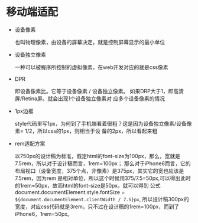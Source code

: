 # 移动端适配

- 设备像素

    
    也叫物理像素，由设备的屏幕决定，就是控制屏幕显示的最小单位

- 设备独立像素


    一种可以被程序所控制的虚拟像素，在web开发对应的就是css像素   

- DPR

    
    即设备像素比。它等于设备像素 / 设备独立像素。 如果DRP大于1，即高清屏/Retina屏。就会出现1个设备独立像素对
    应多个设备像素的情况

- 1px边框


    style代码里写1px，为何到了手机端看着很粗？这是因为设备独立像素/设备像素= 1/2，所以css的1px，则相当于设
    备的2px，所以看起来粗

- rem适配方案


    以750px的设计稿为标准，假定html的font-size为100px，那么，宽就是7.5rem，所以对于设计稿而言，1rem=100px；
    那么对于iPhone6而言，它的布局视口（设备宽度，375个点，非像素）是375px，其实它的宽也应该是7.5rem，因为rem
    是相对单位，所以这个时候用375/7.5=50px,可以得出此时的1rem=50px，故而html的font-size是50px。就可以得到
    公式document.documentElement.style.fontSize = `${document.documentElement.clientWidth / 7.5}px`,
    所以设计稿300px的宽度，对应css代码就是3rem，只不过在设计稿的1rem=100px，而到了iPhone6，1rem=50px。
    
